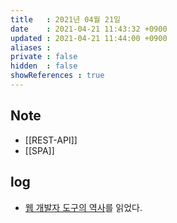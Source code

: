 ```yaml
---
title   : 2021년 04월 21일
date    : 2021-04-21 11:43:32 +0900
updated : 2021-04-21 11:44:00 +0900
aliases : 
private : false
hidden  : false
showReferences : true
---
```

## Note 
- [[REST-API]]
- [[SPA]]

## log 
- [웹 개발자 도구의 역사](https://tir.netlify.app/#/Dev/history-of-web-developer-tools)를 읽었다.  


